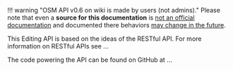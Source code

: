 !!! warning "OSM API v0.6 on wiki is made by users (not admins)."
    Please note that even a **source for this documentation** is [not an official documentation](https://github.com/openstreetmap/openstreetmap-website/commit/b9c85c269726faad3c2613b37f01683c8b59f5c6#commitcomment-125789988) and documented there behaviors [may change in the future](https://github.com/openstreetmap/openstreetmap-website/commit/b9c85c269726faad3c2613b37f01683c8b59f5c6#commitcomment-125789640).

This Editing API is based on the ideas of the RESTful API. For more information on RESTful APIs see ...

The code powering the API can be found on GitHub at ...